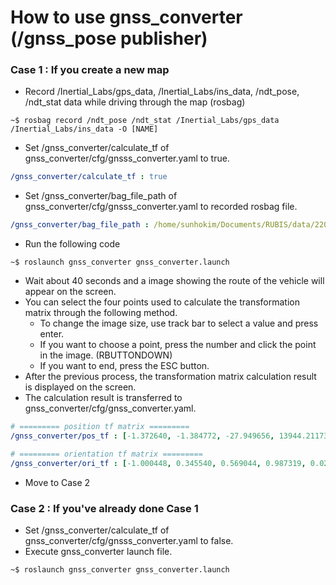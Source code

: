 # How to use gnss_converter (/gnss_pose publisher)
### Case 1 : If you create a new map
* Record /Inertial_Labs/gps_data, /Inertial_Labs/ins_data, /ndt_pose, /ndt_stat data while driving through the map (rosbag)
```console
~$ rosbag record /ndt_pose /ndt_stat /Inertial_Labs/gps_data /Inertial_Labs/ins_data -O [NAME]
```
* Set /gnss_converter/calculate_tf of gnss_converter/cfg/gnsss_converter.yaml to true.
```yaml
/gnss_converter/calculate_tf : true
```
* Set /gnss_converter/bag_file_path of gnss_converter/cfg/gnsss_converter.yaml to recorded rosbag file.
```yaml
/gnss_converter/bag_file_path : /home/sunhokim/Documents/RUBIS/data/220111_pose_gnss_138ground.bag   # example
```
* Run the following code
```console
~$ roslaunch gnss_converter gnss_converter.launch
```
* Wait about 40 seconds and a image showing the route of the vehicle will appear on the screen.
* You can select the four points used to calculate the transformation matrix through the following method.
  - To change the image size, use track bar to select a value and press enter.
  - If you want to choose a point, press the number and click the point in the image. (RBUTTONDOWN)
  - If you want to end, press the ESC button.
* After the previous process, the transformation matrix calculation result is displayed on the screen.
* The calculation result is transferred to gnss_converter/cfg/gnss_converter.yaml.
```yaml
# ========= position tf matrix =========
/gnss_converter/pos_tf : [-1.372640, -1.384772, -27.949656, 13944.211735, 0.410968, -0.109160, -11.105078, -9490.840625, -0.318483, -0.086243, -6.272676, 453.012563, 0.000000, -0.000000, 0.000000, 1.000000] 

# ========= orientation tf matrix =========
/gnss_converter/ori_tf : [-1.000448, 0.345540, 0.569044, 0.987319, 0.021691, -2.279683, -4.681593, -0.067717, 0.056971, 1.608331, -3.444783, -0.114943, 0.000000, -0.000000, 0.000000, 1.000000]
```
* Move to Case 2
### Case 2 : If you've already done Case 1
* Set /gnss_converter/calculate_tf of gnss_converter/cfg/gnsss_converter.yaml to false.
* Execute gnss_converter launch file.
```console
~$ roslaunch gnss_converter gnss_converter.launch
```
